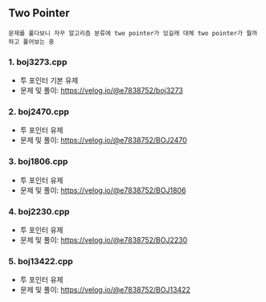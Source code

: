 ## Two Pointer
`문제를 풀다보니 자꾸 알고리즘 분류에 two pointer가 있길래 대체 two pointer가 뭘까 하고 풀어보는 중`

### 1. boj3273.cpp
- 투 포인터 기본 유제
- 문제 및 풀이: https://velog.io/@e7838752/boj3273

### 2. boj2470.cpp
- 투 포인터 유제
- 문제 및 풀이: https://velog.io/@e7838752/BOJ2470

### 3. boj1806.cpp
- 투 포인터 유제
- 문제 및 풀이: https://velog.io/@e7838752/BOJ1806

### 4. boj2230.cpp
- 투 포인터 유제
- 문제 및 풀이: https://velog.io/@e7838752/BOJ2230

### 5. boj13422.cpp
- 투 포인터 유제
- 문제 및 풀이: https://velog.io/@e7838752/BOJ13422